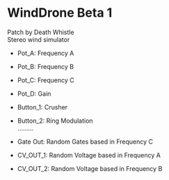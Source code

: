 # WindDrone Beta 1 
Patch by Death Whistle <br/>
Stereo wind simulator

- Pot_A: Frequency A
- Pot_B: Frequency B
- Pot_C: Frequency C
- Pot_D: Gain
- Button_1: Crusher
- Button_2: Ring Modulation <br/>
.........

- Gate Out: Random Gates based in Frequency C
- CV_OUT_1: Random Voltage based in Frequency A
- CV_OUT_2: Random Voltage based in Frequency B


